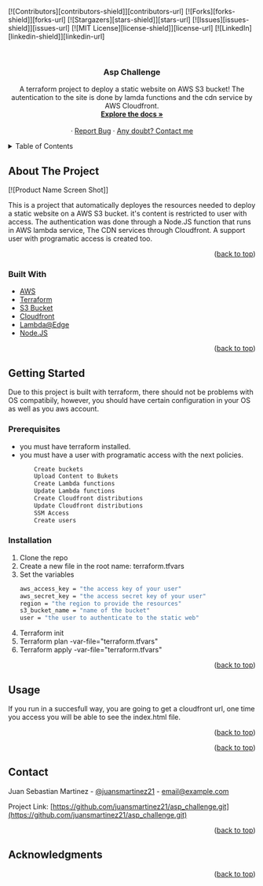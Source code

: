 <div id="top"></div>

[![Contributors][contributors-shield]][contributors-url]
[![Forks][forks-shield]][forks-url]
[![Stargazers][stars-shield]][stars-url]
[![Issues][issues-shield]][issues-url]
[![MIT License][license-shield]][license-url]
[![LinkedIn][linkedin-shield]][linkedin-url]



<!-- PROJECT LOGO -->
<br />
<div align="center">
 
  <h3 align="center">Asp Challenge</h3>

  <p align="center">
    A terraform project to deploy a static website on AWS S3 bucket! 
    The autentication to the site is done by lamda functions and the cdn service by AWS Cloudfront. 
    <br />
    <a href="https://learn.hashicorp.com/collections/terraform/aws-get-started"><strong>Explore the docs »</strong></a>
    <br />
    <br />
    ·
    <a href="mailto: juansmartinez21@outlook.es">Report Bug</a>
    ·
    <a href="https://www.linkedin.com/in/juansebastianmartinezcaldas/">Any doubt? Contact me</a>
  </p>
</div>



<!-- TABLE OF CONTENTS -->
<details>
  <summary>Table of Contents</summary>
  <ol>
    <li>
      <a href="#about-the-project">About The Project</a>
      <ul>
        <li><a href="#built-with">Built With</a></li>
      </ul>
    </li>
    <li>
      <a href="#getting-started">Getting Started</a>
      <ul>
        <li><a href="#prerequisites">Prerequisites</a></li>
        <li><a href="#installation">Installation</a></li>
      </ul>
    </li>
    <li><a href="#usage">Usage</a></li>
    <li><a href="#contact">Contact</a></li>
  </ol>
</details>



<!-- ABOUT THE PROJECT -->
## About The Project

[![Product Name Screen Shot]]

This is a project that automatically deployes the resources needed to deploy a static website on a AWS S3 bucket. it's content is restricted to user with access. The authentication was done through a Node.JS function that runs in AWS lambda service, The CDN services through Cloudfront. A support user with programatic access is created too.

<p align="right">(<a href="#top">back to top</a>)</p>

### Built With


* [AWS](https://aws.amazon.com/)
* [Terraform](https://www.terraform.io/)
* [S3 Bucket](https://aws.amazon.com/s3/)
* [Cloudfront](https://aws.amazon.com/cloudfront/)
* [Lambda@Edge](https://aws.amazon.com/lambda/edge/)
* [Node.JS](https://nodejs.org/en/)

<p align="right">(<a href="#top">back to top</a>)</p>



<!-- GETTING STARTED -->
## Getting Started

Due to this project is built with terraform, there should not be problems with OS compatibily, however, you should have certain configuration in your OS as well as you aws account.

### Prerequisites

* you must have terraform installed.
* you must have a user with programatic access with the next policies.
    ```sh
        Create buckets
        Upload Content to Bukets
        Create Lambda functions
        Update Lambda functions
        Create Cloudfront distributions
        Update Cloudfront distributions
        SSM Access
        Create users        
    ```

### Installation


1. Clone the repo
2. Create a new file in the root name: terraform.tfvars
3. Set the variables
   ```sh
   aws_access_key = "the access key of your user"
   aws_secret_key = "the access secret key of your user"
   region = "the region to provide the resources"
   s3_bucket_name = "name of the bucket"
   user = "the user to authenticate to the static web"
   ```
4. Terraform init
5. Terraform plan -var-file="terraform.tfvars"
6. Terraform apply -var-file="terraform.tfvars" 

<p align="right">(<a href="#top">back to top</a>)</p>



<!-- USAGE EXAMPLES -->
## Usage

If you run in a succesfull way, you are going to get a cloudfront url, one time you access you will be able to see the index.html file.



<p align="right">(<a href="#top">back to top</a>)</p>



<!-- ROADMAP -->

<p align="right">(<a href="#top">back to top</a>)</p>



<!-- CONTRIBUTING -->

<!-- CONTACT -->
## Contact

Juan Sebastian Martinez - [@juansmartinez21](https://www.linkedin.com/in/juansebastianmartinezcaldas/) - email@example.com

Project Link: [https://github.com/juansmartinez21/asp_challenge.git](https://github.com/juansmartinez21/asp_challenge.git)

<p align="right">(<a href="#top">back to top</a>)</p>



<!-- ACKNOWLEDGMENTS -->
## Acknowledgments



<p align="right">(<a href="#top">back to top</a>)</p>



<!-- MARKDOWN LINKS & IMAGES -->
<!-- https://www.markdownguide.org/basic-syntax/#reference-style-links -->
